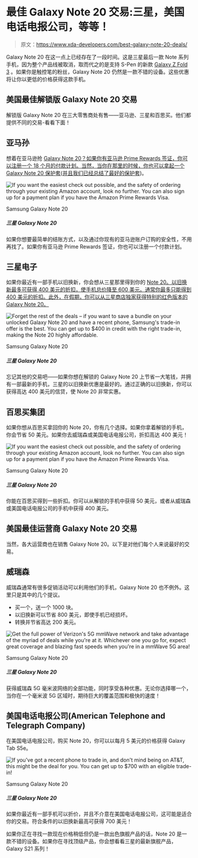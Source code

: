 # 最佳 Galaxy Note 20 交易:三星，美国电话电报公司，等等！

> 原文：<https://www.xda-developers.com/best-galaxy-note-20-deals/>

Galaxy Note 20 在这一点上已经存在了一段时间。这是三星最后一款 Note 系列手机，因为整个产品线被取消，取而代之的是支持 S-Pen 的新款 [Galaxy Z Fold 3](https://www.xda-developers.com/samsung-galaxy-z-fold-3/) 。如果你是触控笔的粉丝，Galaxy Note 20 仍然是一款不错的设备。这些优惠将让你以更低的价格获得这款手机。

## 美国最佳解锁版 Galaxy Note 20 交易

解锁版 Galaxy Note 20 在三大零售商处有售——亚马逊、三星和百思买。他们都提供不同的交易-看看下面！

## 亚马孙

想着在亚马逊抢 [Galaxy Note 20？如果你有亚马逊 Prime Rewards 签证，你可以注册一个 18 个月的付款计划。当然，当你在那里的时候，你也可以拿起一个 Galaxy Note 20 保护套(并且](https://www.amazon.com/Samsung-Factory-Unlocked-Smartphone-Long-Lasting/dp/B08BX8BZ1P?tag=xda-6l99khl-20&ascsubtag=UUxdaUeUpU3845&asc_refurl=https%3A%2F%2Fwww.xda-developers.com%2Fbest-galaxy-note-20-deals%2F&asc_campaign=Short-Term)[我们已经总结了最好的保护套](https://www.xda-developers.com/best-galaxy-note-20-ultra-cases/))。

 <picture>![If you want the easiest check out possible, and the safety of ordering through your existing Amazon account, look no further. You can also sign up for a payment plan if you have the Amazon Prime Rewards Visa.](img/332ce54d8280515bde2ee9cefdb9778b.png)</picture> 

Samsung Galaxy Note 20

##### 三星 Galaxy Note 20

如果你想要最简单的结账方式，以及通过你现有的亚马逊账户订购的安全性，不用再找了。如果你有亚马逊 Prime Rewards 签证，你也可以注册一个付款计划。

## 三星电子

如果你最近有一部手机以旧换新，你会想从三星那里得到你的 [Note 20。以旧换新最多可获得 400 美元的折扣，使手机总价降至 600 美元。通常你最多只能得到 400 美元的折扣。此外，在假期，你可以从三星商店独家获得特别的红色版本的 Galaxy Note 20。](http://xda.tv/GalaxyNote20Samsung)

 <picture>![Forget the rest of the deals – if you want to save a bundle on your unlocked Galaxy Note 20 and have a recent phone, Samsung's trade-in offer is the best. You can get up to $400 in credit with the right trade-in, making the Note 20 highly affordable.](img/7652bba3f8944df1c45d2f6c103d18b6.png)</picture> 

Samsung Galaxy Note 20

##### 三星 Galaxy Note 20

忘记其他的交易吧——如果你想在解锁的 Galaxy Note 20 上节省一大笔钱，并拥有一部最新的手机，三星的以旧换新优惠是最好的。通过正确的以旧换新，你可以获得高达 400 美元的信贷，使 Note 20 非常实惠。

## 百思买集团

如果你想从百思买拿回你的 Note 20，你有几个选择。如果你拿着解锁的手机，你会节省 50 美元。如果你去威瑞森或美国电话电报公司，折扣高达 400 美元！

 <picture>![If you want the easiest check out possible, and the safety of ordering through your existing Amazon account, look no further. You can also sign up for a payment plan if you have the Amazon Prime Rewards Visa.](img/332ce54d8280515bde2ee9cefdb9778b.png)</picture> 

Samsung Galaxy Note 20

##### 三星 Galaxy Note 20

你能在百思买得到一些折扣。你可以从解锁的手机中获得 50 美元，或者从威瑞森或美国电话电报公司的手机中获得 400 美元。

## 美国最佳运营商 Galaxy Note 20 交易

当然，各大运营商也在销售 Galaxy Note 20。以下是对他们每个人来说最好的交易。

## 威瑞森

威瑞森通常有很多促销活动可以利用他们的手机，Galaxy Note 20 也不例外。这里只是其中的几个提议。

*   买一个，送一个 1000 块。
*   以旧换新可以节省 800 美元，即使手机已经损坏。
*   转换并节省高达 200 美元。

 <picture>![Get the full power of Verizon's 5G mmWave network and take advantage of the myriad of deals while you're at it. Whichever one you go for, expect great coverage and blazing fast speeds when you're in a mmWave 5G area!](img/ed5e6bbc67ff01e07d3a45a7fe52978c.png)</picture> 

Samsung Galaxy Note 20

##### 三星 Galaxy Note 20

获得威瑞森 5G 毫米波网络的全部功能，同时享受各种优惠。无论你选择哪一个，当你在一个毫米波 5G 区域时，期待巨大的覆盖范围和极快的速度！

## 美国电话电报公司(American Telephone and Telegraph Company)

在美国电话电报公司，购买 Note 20，你可以以每月 5 美元的价格获得 Galaxy Tab S5e。

 <picture>![If you've got a recent phone to trade in, and don't mind being on AT&T, this might be the deal for you. You can get up to $700 with an eligible trade-in!](img/5032e5752f4bf02beb90576415e0be8c.png)</picture> 

Samsung Galaxy Note 20

##### 三星 Galaxy Note 20

如果你最近有一部手机可以折价，并且不介意在美国电话电报公司，这可能是适合你的交易。符合条件的以旧换新最高可获得 700 美元！

如果你正在寻找一款现在价格稍低但仍是一款出色旗舰产品的话，Note 20 是一款不错的设备。如果你在寻找顶级产品，你会想看看三星的最新旗舰产品，Galaxy S21 系列！